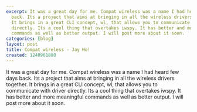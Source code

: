 ```yaml
---
excerpt: It was a great day for me. Compat wireless was a name I had heard few days
  back. Its a project that aims at bringing in all the wireless drivers together.
  It brings in a great CLI concept, wl, that allows you to communicate with driver
  directly. Its a cool thing that overtakes iwspy. It has better and more meaningful
  commands as well as better output. I will post more about it soon.
categories: [blog]
layout: post
title: Compat wireless - Jay Ho!
created: 1240961880
---
```

It was a great day for me. Compat wireless was a name I had heard few days back. Its a project that aims at bringing in all the wireless drivers together. It brings in a great CLI concept, wl, that allows you to communicate with driver directly. Its a cool thing that overtakes iwspy. It has better and more meaningful commands as well as better output. I will post more about it soon.
